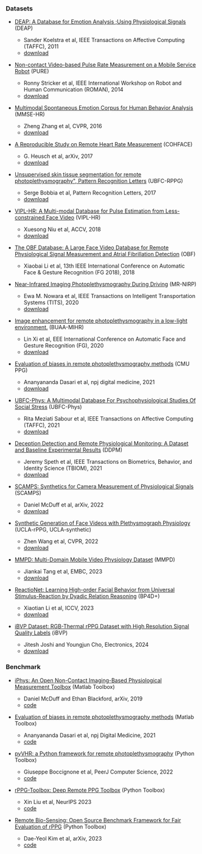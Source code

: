 ### Datasets
- [DEAP: A Database for Emotion Analysis ;Using Physiological Signals](https://ieeexplore.ieee.org/document/5871728) (DEAP)
  - Sander Koelstra et al, IEEE Transactions on Affective Computing (TAFFC), 2011
  - [download](https://www.eecs.qmul.ac.uk/mmv/datasets/deap/)

- [Non-contact Video-based Pulse Rate Measurement on a Mobile Service Robot](https://ieeexplore.ieee.org/stamp/stamp.jsp?arnumber=6926392) (PURE)
  - Ronny Stricker et al, IEEE International Workshop on Robot and Human Communication (ROMAN), 2014
  - [download](https://www.tu-ilmenau.de/universitaet/fakultaeten/fakultaet-informatik-und-automatisierung/profil/institute-und-fachgebiete/institut-fuer-technische-informatik-und-ingenieurinformatik/fachgebiet-neuroinformatik-und-kognitive-robotik/data-sets-code/pulse-rate-detection-dataset-pure)

- [Multimodal Spontaneous Emotion Corpus for Human Behavior Analysis](https://openaccess.thecvf.com/content_cvpr_2016/papers/Zhang_Multimodal_Spontaneous_Emotion_CVPR_2016_paper.pdf) (MMSE-HR)
  - Zheng Zhang et al, CVPR, 2016
  - [download](https://binghamton.technologypublisher.com/tech/MMSE-HR_dataset_(Multimodal_Spontaneous_Expression-Heart_Rate_dataset))

- [A Reproducible Study on Remote Heart Rate Measurement](https://arxiv.org/pdf/1709.00962) (COHFACE)
  - G. Heusch et al, arXiv, 2017
  - [download](https://www.idiap.ch/en/scientific-research/data/cohface)

- [Unsupervised skin tissue segmentation for remote photoplethysmography", Pattern Recognition Letters](https://www.sciencedirect.com/science/article/pii/S0167865517303860) (UBFC-RPPG)
  - Serge Bobbia et al, Pattern Recognition Letters, 2017
  - [download](https://sites.google.com/view/ybenezeth/ubfcrppg)

- [VIPL-HR: A Multi-modal Database for Pulse Estimation from Less-constrained Face Video](https://arxiv.org/pdf/1810.04927v2) (VIPL-HR)
  - Xuesong Niu et al, ACCV, 2018
  - [download](http://vipl.ict.ac.cn/database.php)

- [The OBF Database: A Large Face Video Database for Remote Physiological Signal Measurement and Atrial Fibrillation Detection](https://ieeexplore.ieee.org/document/8373836) (OBF)
  - Xiaobai Li et al, 13th IEEE International Conference on Automatic Face & Gesture Recognition (FG 2018), 2018

- [Near-Infrared Imaging Photoplethysmography During Driving](https://ieeexplore.ieee.org/document/9275394) (MR-NIRP)
  - Ewa M. Nowara et al, IEEE Transactions on Intelligent Transportation Systems (TITS), 2020
  - [download](https://computationalimaging.rice.edu/mr-nirp-dataset/)

- [	Image enhancement for remote photoplethysmography in a low-light environment.](https://ieeexplore.ieee.org/abstract/document/9320298/) (BUAA-MIHR)
  - Lin Xi et al, EEE International Conference on Automatic Face and Gesture Recognition (FG), 2020
  - [download](https://github.com/topics/buaa-mihr-rppg-dataset)

- [Evaluation of biases in remote photoplethysmography methods](https://www.nature.com/articles/s41746-021-00462-z) (CMU PPG)
  - Ananyananda Dasari et al,  npj digital medicine, 2021
  - [download](https://github.com/AiPEX-Lab/rppg_biases?tab=readme-ov-file)

- [UBFC-Phys: A Multimodal Database For Psychophysiological Studies Of Social Stress](https://ieeexplore.ieee.org/document/9346017) (UBFC-Phys)
  - Rita Meziati Sabour et al, IEEE Transactions on Affective Computing (TAFFC), 2021
  - [download](https://sites.google.com/view/ybenezeth/ubfc-phys)

- [Deception Detection and Remote Physiological Monitoring: A Dataset and Baseline Experimental Results](https://arxiv.org/pdf/2106.06583) (DDPM)
  - Jeremy Speth et al, IEEE Transactions on Biometrics, Behavior, and Identity Science (TBIOM), 2021
  - [download](https://cvrl.nd.edu/projects/data/#deception-detection-and-%20physiological-monitoringddpm)

- [SCAMPS: Synthetics for Camera Measurement of Physiological Signals](https://proceedings.neurips.cc/paper_files/paper/2022/file/1838feeb71c4b4ea524d0df2f7074245-Paper-Datasets_and_Benchmarks.pdf) (SCAMPS)
  - Daniel McDuff et al, arXiv, 2022
  - [download](https://github.com/danmcduff/scampsdataset)

- [Synthetic Generation of Face Videos with Plethysmograph Physiology](https://openaccess.thecvf.com/content/CVPR2022/papers/Wang_Synthetic_Generation_of_Face_Videos_With_Plethysmograph_Physiology_CVPR_2022_paper.pdf) (UCLA-rPPG, UCLA-synthetic)
  - Zhen Wang et al, CVPR, 2022
  - [download](http://visual.ee.ucla.edu/rppg_avatars.htm/)

- [MMPD: Multi-Domain Mobile Video Physiology Dataset](https://arxiv.org/pdf/2302.03840) (MMPD)
  - Jiankai Tang et al, EMBC, 2023
  - [download](https://github.com/McJackTang/MMPD_rPPG_dataset?tab=readme-ov-file)

- [ReactioNet: Learning High-order Facial Behavior from Universal Stimulus-Reaction by Dyadic Relation Reasoning](https://openaccess.thecvf.com/content/ICCV2023/papers/Li_ReactioNet_Learning_High-Order_Facial_Behavior_from_Universal_Stimulus-Reaction_by_Dyadic_ICCV_2023_paper.pdf) (BP4D+)
  - Xiaotian Li et al, ICCV, 2023
  - [download](https://www.cs.binghamton.edu/~lijun/Research/3DFE/3DFE_Analysis.html)

- [iBVP Dataset: RGB-Thermal rPPG Dataset with High Resolution Signal Quality Labels](https://doi.org/10.3390/electronics13071334) (iBVP)
  - Jitesh Joshi and Youngjun Cho, Electronics, 2024
  - [download](https://github.com/PhysiologicAILab/iBVP-Dataset?tab=readme-ov-file)





### Benchmark
- [iPhys: An Open Non-Contact Imaging-Based Physiological Measurement Toolbox](https://arxiv.org/pdf/1901.04366) (Matlab Toolbox)
  - Daniel McDuff and Ethan Blackford, arXiv, 2019
  - [code](https://github.com/danmcduff/iphys-toolbox?tab=readme-ov-file)

- [Evaluation of biases in remote photoplethysmography methods](https://www.nature.com/articles/s41746-021-00462-z) (Matlab Toolbox)
  - Ananyananda Dasari et al, npj Digital Medicine, 2021
  - [code](https://github.com/partofthestars/PPGI-Toolbox?tab=readme-ov-file)

- [pyVHR: a Python framework for remote photoplethysmography](https://peerj.com/articles/cs-929/) (Python Toolbox)
  - Giuseppe Boccignone et al, PeerJ Computer Science, 2022
  - [code](https://github.com/phuselab/pyVHR?tab=readme-ov-file)

- [rPPG-Toolbox: Deep Remote PPG Toolbox](https://proceedings.neurips.cc/paper_files/paper/2023/hash/d7d0d548a6317407e02230f15ce75817-Abstract-Datasets_and_Benchmarks.html) (Python Toolbox)
  - Xin Liu et al, NeurIPS 2023 
  - [code](https://github.com/ubicomplab/rPPG-Toolbox)

- [Remote Bio-Sensing: Open Source Benchmark Framework for Fair Evaluation of rPPG](https://arxiv.org/pdf/2307.12644) (Python Toolbox)
  - Dae-Yeol Kim et al, arXiv, 2023
  - [code](https://github.com/remotebiosensing/rppg?tab=readme-ov-file)

